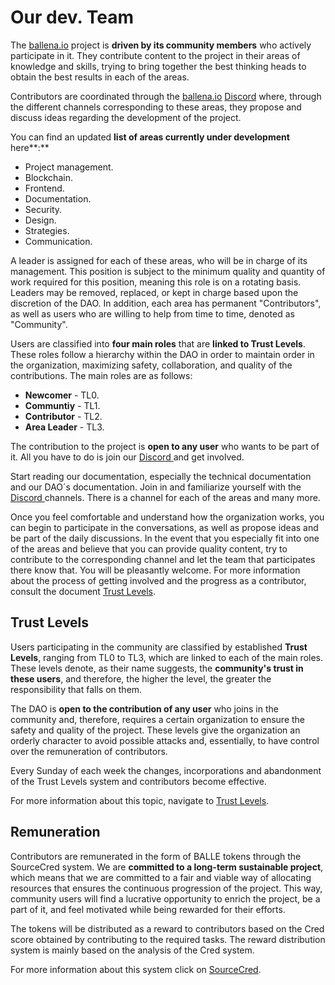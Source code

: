 # Our dev. Team

The [ballena.io](https://ballena.io/) project is **driven by its community members** who  actively participate in it. They contribute content to the project in their areas of knowledge and skills, trying to bring together the best thinking heads to obtain the best results in each of the areas.

Contributors are coordinated through the [ballena.io](https://ballena.io/) [Discord](https://discord.gg/PuypCMpE) where, through the different channels corresponding to these areas, they propose and discuss ideas regarding the development of the project. 

You can find an updated **list of areas currently under development** here**:**

* Project management. 
* Blockchain. 
* Frontend. 
* Documentation. 
* Security. 
* Design. 
* Strategies. 
* Communication.

A leader is assigned for each of these areas, who will be in charge of its management. This position is subject to the minimum quality and quantity of work required for this position, meaning this role is on a rotating basis. Leaders may be removed, replaced, or kept in charge based upon the discretion of the DAO. In addition, each area has permanent "Contributors", as well as users who are willing to help from time to time, denoted as "Community".

Users are classified into **four main roles** that are **linked to Trust Levels**. These roles follow a hierarchy within the DAO in order to maintain order in the organization, maximizing safety, collaboration, and quality of the contributions. The main roles are as follows:

* **Newcomer** - TL0. 
* **Communtiy** - TL1. 
* **Contributor** - TL2. 
* **Area Leader** - TL3.

The contribution to the project is **open to any user** who wants to be part of it. All you have to do is join our [Discord ](https://discord.gg/PuypCMpE)and get involved.

Start reading our documentation, especially the technical documentation and our DAO´s documentation. Join in and familiarize yourself with the [Discord ](https://discord.gg/PuypCMpE)channels. There is a channel for each of the areas and many more. 

Once you feel comfortable and understand how the organization works, you can begin to participate in the conversations, as well as propose ideas and be part of the daily discussions. In the event that you especially fit into one of the areas and believe that you can provide quality content, try to contribute to the corresponding channel and let the team that participates there know that. You will be pleasantly welcome. For more information about the process of getting involved and the progress as a contributor, consult the document [Trust Levels](trust-levels.md).

## **Trust Levels**

Users participating in the community are classified by established **Trust Levels**, ranging from TL0 to TL3, which are linked to each of the main roles. These levels denote, as their name suggests, the **community's trust in these users**, and therefore, the higher the level, the greater the responsibility that falls on them.

The DAO is **open to the contribution of any user** who joins in the community and, therefore, requires a certain organization to ensure the safety and quality of the project. These levels give the organization an orderly character to avoid possible attacks and, essentially, to have control over the remuneration of contributors.

Every Sunday of each week the changes, incorporations and abandonment of the Trust Levels system and contributors become effective.

For more information about this topic, navigate to [Trust Levels](trust-levels.md).

## Remuneration

Contributors are remunerated in the form of BALLE tokens through the SourceCred system. We are **committed to a long-term sustainable project**, which means that we are committed to a fair and viable way of allocating resources that ensures the continuous progression of the project. This way, community users will find a lucrative opportunity to enrich the project, be a part of it, and feel motivated while being rewarded for their efforts.

The tokens will be distributed as a reward to contributors based on the Cred score obtained by contributing to the required tasks. The reward distribution system is mainly based on the analysis of the Cred system.

For more information about this system click on [SourceCred](sourcecred-system/).





